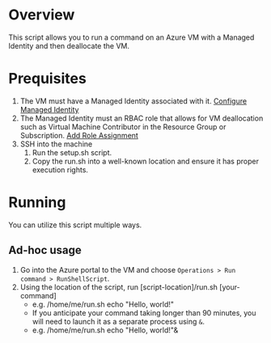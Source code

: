# Overview
This script allows you to run a command on an Azure VM with a Managed Identity and then deallocate the VM.

# Prequisites
1. The VM must have a Managed Identity associated with it. [Configure Managed Identity](https://docs.microsoft.com/en-us/azure/active-directory/managed-identities-azure-resources/qs-configure-portal-windows-vm)
1. The Managed Identity must an RBAC role that allows for VM deallocation such as Virtual Machine Contributor in the Resource Group or Subscription. [Add Role Assignment](https://docs.microsoft.com/en-us/azure/role-based-access-control/role-assignments-portal#add-a-role-assignment-for-a-managed-identity-preview)
1. SSH into the machine
    1. Run the setup.sh script.
    1. Copy the run.sh into a well-known location and ensure it has proper execution rights.

# Running
You can utilize this script multiple ways.

## Ad-hoc usage
1. Go into the Azure portal to the VM and choose `Operations > Run command > RunShellScript`.
2. Using the location of the script, run [script-location]/run.sh [your-command]
    * e.g. /home/me/run.sh echo "Hello, world!"
    * If you anticipate your command taking longer than 90 minutes, you will need to launch it as a separate process using `&`.
    * e.g. /home/me/run.sh echo "Hello, world!"&